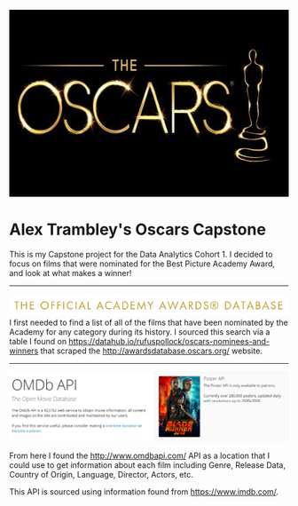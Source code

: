 <p align="center">
  <img width="600" height="337" src="https://github.com/alextrambley/alex_trambley_oscars_capstone/blob/master/Oscars-Logo-Statue.jpg">
</p>

# Alex Trambley's Oscars Capstone
This is my Capstone project for the Data Analytics Cohort 1. I decided to focus on films that were nominated for the Best Picture Academy Award, and look at what makes a winner!

-----

![Oscars-DB-logo](https://github.com/alextrambley/alex_trambley_oscars_capstone/blob/master/oscars_database_logo.png)
I first needed to find a list of all of the films that have been nominated by the Academy for any category during its history. 
I sourced this search via a table I found on https://datahub.io/rufuspollock/oscars-nominees-and-winners that scraped the http://awardsdatabase.oscars.org/ website.

-----

![omdb_logo](https://github.com/alextrambley/alex_trambley_oscars_capstone/blob/master/omdb_api_logo.png)

From here I found the http://www.omdbapi.com/ API as a location that I could use to get information about each film including Genre, Release Data, Country of Origin, Language, Director, Actors, etc.

This API is sourced using information found from https://www.imdb.com/. 
